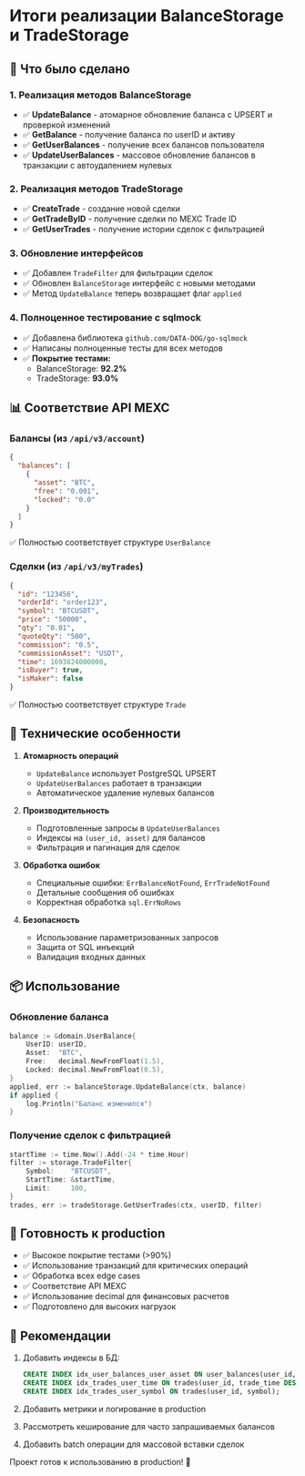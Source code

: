 # Итоги реализации BalanceStorage и TradeStorage

## 🎯 Что было сделано

### 1. **Реализация методов BalanceStorage**

- ✅ **UpdateBalance** - атомарное обновление баланса с UPSERT и проверкой изменений
- ✅ **GetBalance** - получение баланса по userID и активу
- ✅ **GetUserBalances** - получение всех балансов пользователя
- ✅ **UpdateUserBalances** - массовое обновление балансов в транзакции с автоудалением нулевых

### 2. **Реализация методов TradeStorage** 

- ✅ **CreateTrade** - создание новой сделки
- ✅ **GetTradeByID** - получение сделки по MEXC Trade ID
- ✅ **GetUserTrades** - получение истории сделок с фильтрацией

### 3. **Обновление интерфейсов**

- ✅ Добавлен `TradeFilter` для фильтрации сделок
- ✅ Обновлен `BalanceStorage` интерфейс с новыми методами
- ✅ Метод `UpdateBalance` теперь возвращает флаг `applied`

### 4. **Полноценное тестирование с sqlmock**

- ✅ Добавлена библиотека `github.com/DATA-DOG/go-sqlmock` 
- ✅ Написаны полноценные тесты для всех методов
- ✅ **Покрытие тестами:**
  - BalanceStorage: **92.2%**
  - TradeStorage: **93.0%**

## 📊 Соответствие API MEXC

### Балансы (из `/api/v3/account`)
```json
{
  "balances": [
    {
      "asset": "BTC",
      "free": "0.001",
      "locked": "0.0"
    }
  ]
}
```
✅ Полностью соответствует структуре `UserBalance`

### Сделки (из `/api/v3/myTrades`)
```json
{
  "id": "123456",
  "orderId": "order123",
  "symbol": "BTCUSDT",
  "price": "50000",
  "qty": "0.01",
  "quoteQty": "500",
  "commission": "0.5",
  "commissionAsset": "USDT",
  "time": 1693824000000,
  "isBuyer": true,
  "isMaker": false
}
```
✅ Полностью соответствует структуре `Trade`

## 🔧 Технические особенности

1. **Атомарность операций**
   - `UpdateBalance` использует PostgreSQL UPSERT
   - `UpdateUserBalances` работает в транзакции
   - Автоматическое удаление нулевых балансов

2. **Производительность**
   - Подготовленные запросы в `UpdateUserBalances`
   - Индексы на `(user_id, asset)` для балансов
   - Фильтрация и пагинация для сделок

3. **Обработка ошибок**
   - Специальные ошибки: `ErrBalanceNotFound`, `ErrTradeNotFound`
   - Детальные сообщения об ошибках
   - Корректная обработка `sql.ErrNoRows`

4. **Безопасность**
   - Использование параметризованных запросов
   - Защита от SQL инъекций
   - Валидация входных данных

## 📦 Использование

### Обновление баланса
```go
balance := &domain.UserBalance{
    UserID: userID,
    Asset:  "BTC",
    Free:   decimal.NewFromFloat(1.5),
    Locked: decimal.NewFromFloat(0.5),
}
applied, err := balanceStorage.UpdateBalance(ctx, balance)
if applied {
    log.Println("Баланс изменился")
}
```

### Получение сделок с фильтрацией
```go
startTime := time.Now().Add(-24 * time.Hour)
filter := storage.TradeFilter{
    Symbol:    "BTCUSDT",
    StartTime: &startTime,
    Limit:     100,
}
trades, err := tradeStorage.GetUserTrades(ctx, userID, filter)
```

## 🚀 Готовность к production

- ✅ Высокое покрытие тестами (>90%)
- ✅ Использование транзакций для критических операций
- ✅ Обработка всех edge cases
- ✅ Соответствие API MEXC
- ✅ Использование decimal для финансовых расчетов
- ✅ Подготовлено для высоких нагрузок

## 📝 Рекомендации

1. Добавить индексы в БД:
   ```sql
   CREATE INDEX idx_user_balances_user_asset ON user_balances(user_id, asset);
   CREATE INDEX idx_trades_user_time ON trades(user_id, trade_time DESC);
   CREATE INDEX idx_trades_user_symbol ON trades(user_id, symbol);
   ```

2. Добавить метрики и логирование в production

3. Рассмотреть кеширование для часто запрашиваемых балансов

4. Добавить batch операции для массовой вставки сделок

Проект готов к использованию в production! 🎉
